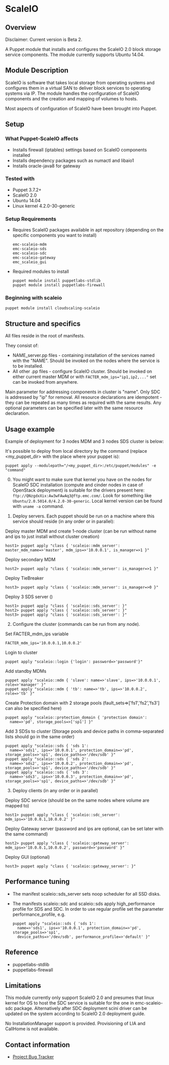 # ScaleIO

## Overview

Disclaimer: Current version is Beta 2.

A Puppet module that installs and configures the ScaleIO 2.0 block storage service components.  The module currently supports Ubuntu 14.04.  

## Module Description

ScaleIO is software that takes local storage from operating systems and configures them in a virtual SAN to deliver block services to operating systems via IP.  The module handles the configuration of ScaleIO components and the creation and mapping of volumes to hosts.

Most aspects of configuration of ScaleIO have been brought into Puppet.

## Setup

### What Puppet-ScaleIO affects

* Installs firewall (iptables) settings based on ScaleIO components installed
* Installs dependency packages such as numactl and libaio1
* Installs oracle-java8 for gateway

### Tested with

* Puppet 3.7.2+
* ScaleIO 2.0
* Ubuntu 14.04
* Linux kernel 4.2.0-30-generic

### Setup Requirements

* Requires ScaleIO packages available in apt repository (depending on the specific components you want to install)
  ```
  emc-scaleio-mdm
  emc-scaleio-sds
  emc-scaleio-sdc
  emc-scaleio-gateway
  emc_scaleio_gui
  ```

* Required modules to install
  ```
  puppet module install puppetlabs-stdlib
  puppet module install puppetlabs-firewall
  ```

### Beginning with scaleio
  ```
  puppet module install cloudscaling-scaleio
  ```

## Structure and specifics

All files reside in the root of manifests.

They consist of:

* NAME_server.pp files - containing installation of the services named with the "NAME". Should be invoked on the nodes where the service is to be installed.
* All other .pp files - configure ScaleIO cluster. Should be invoked on either current master MDM or with ``` FACTER_mdm_ips="ip1,ip2,..." ``` set can be invoked from anywhere.

Main parameter for addressing components in cluster is "name". Only SDC is addressed by "ip" for removal.
All resource declarations are idempotent - they can be repeated as many times as required with the same results. Any optional parameters can be specified later with the same resource declaration.

## Usage example

Example of deployment for 3 nodes MDM and 3 nodes SDS cluster is below:

It's possible to deploy from local directory by the command (replace <my_puppet_dir> with the place where your puppet is):
  ```
  puppet apply --modulepath="/<my_puppet_dir>:/etc/puppet/modules" -e "command"
  ```
  
0. You might want to make sure that kernel you have on the nodes for ScaleIO SDC installation (compute and cinder nodes in case of OpenStack deployment) is suitable for the drivers present here: ``` ftp://QNzgdxXix:Aw3wFAwAq3@ftp.emc.com/ ```. Look for something like ``` Ubuntu/2.0.5014.0/4.2.0-30-generic ```. Local kernel version can be found with ``` uname -a ``` command.

1. Deploy servers. Each puppet should be run on a machine where this service should reside (in any order or in parallel):

  Deploy master MDM and create 1-node cluster (can be run without name and ips to just install without cluster creation)
  ```
  host1> puppet apply "class { 'scaleio::mdm_server': master_mdm_name=>'master', mdm_ips=>'10.0.0.1', is_manager=>1 }"
  ```
  Deploy secondary MDM
  ```
  host2> puppet apply "class { 'scaleio::mdm_server': is_manager=>1 }"
  ```
  Deploy TieBreaker
  ```
  host3> puppet apply "class { 'scaleio::mdm_server': is_manager=>0 }"
  ```

  Deploy 3 SDS server ()
  ```
  host1> puppet apply "class { 'scaleio::sds_server': }"
  host2> puppet apply "class { 'scaleio::sds_server': }"
  host3> puppet apply "class { 'scaleio::sds_server': }"
  ```

2. Configure the cluster (commands can be run from any node).

  Set FACTER_mdm_ips variable
  ```
  FACTER_mdm_ips='10.0.0.1,10.0.0.2'
  ```

  Login to cluster
  ```
  puppet apply "scaleio::login {'login': password=>'password'}"  
  ```
  
  Add standby MDMs
  ```
  puppet apply "scaleio::mdm { 'slave': name=>'slave', ips=>'10.0.0.1', role=>'manager' }" 
  puppet apply "scaleio::mdm { 'tb': name=>'tb', ips=>'10.0.0.2', role=>'tb' }" 
  ```
  
  Create Protection domain with 2 storage pools (fault_sets=>['fs1','fs2','fs3']  can also be specified here)
  ```
  puppet apply "scaleio::protection_domain { 'protection domain': 
	name=>'pd', storage_pools=>['sp1'] }"
  ```
  
  Add 3 SDSs to cluster (Storage pools and device paths in comma-separated lists should go in the same order)
  ```
  puppet apply "scaleio::sds { 'sds 1':
	name=>'sds1', ips=>'10.0.0.1', protection_domain=>'pd', storage_pools=>'sp1', device_paths=>'/dev/sdb' }"
  puppet apply "scaleio::sds { 'sds 2':
	name=>'sds2', ips=>'10.0.0.2', protection_domain=>'pd', storage_pools=>'sp1', device_paths=>'/dev/sdb' }"
  puppet apply "scaleio::sds { 'sds 3':
	name=>'sds3', ips=>'10.0.0.3', protection_domain=>'pd', storage_pools=>'sp1', device_paths=>'/dev/sdb' }"
  ```
  
3. Deploy clients (in any order or in parallel)

  Deploy SDC service (should be on the same nodes where volume are mapped to)
  ```
  host1> puppet apply "class { 'scaleio::sdc_server': mdm_ips=>'10.0.0.1,10.0.0.2' }"
  ```

  Deploy Gateway server (password and ips are optional, can be set later with the same command)
  ```
  host2> puppet apply "class { 'scaleio::gateway_server': mdm_ips=>'10.0.0.1,10.0.0.2', password=>'password' }"
  ```
  
  Deploy GUI (optional)
  ```
  host3> puppet apply "class { 'scaleio::gateway_server': }"    
  ```

## Performance tuning
* The manifest scaleio::sds_server sets noop scheduler for all SSD disks.
* The manifests scaleio::sdc and scaleio::sds apply high_performance profile for SDS and SDC. In order to use regular profile set the parameter performance_profile, e.g.
  
  ```
  puppet apply "scaleio::sds { 'sds 1':
	name=>'sds1', ips=>'10.0.0.1', protection_domain=>'pd', storage_pools=>'sp1',
	device_paths=>'/dev/sdb', performance_profile=>'default' }"
  ```

## Reference

* puppetlabs-stdlib
* puppetlabs-firewall

## Limitations

This module currently only support ScaleIO 2.0 and presumes that linux kernel for OS to host the SDC service is suitable for the one in emc-scaleio-sdc package.
Alternatively after SDC deployment scini driver can be updated on the system according to ScaleIO 2.0 deployment guide.

No InstallationManager support is provided. Provisioning of LIA and CallHome is not available.

## Contact information

- [Project Bug Tracker](https://github.com/cloudscaling/puppet-scaleio/issues)
